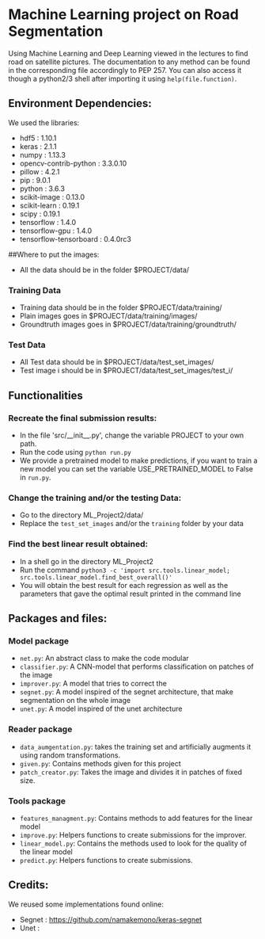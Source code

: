 # Machine Learning project on Road Segmentation

Using Machine Learning and Deep Learning viewed in the lectures to find road on satellite pictures.
The documentation to any method can be found in the corresponding file accordingly to PEP 257.
You can also access it though a python2/3 shell after importing it using `help(file.function)`.

## Environment Dependencies:

We used the libraries:
- hdf5 : 1.10.1
- keras : 2.1.1
- numpy : 1.13.3
- opencv-contrib-python : 3.3.0.10
- pillow : 4.2.1
- pip : 9.0.1
- python : 3.6.3
- scikit-image : 0.13.0
- scikit-learn : 0.19.1
- scipy : 0.19.1
- tensorflow : 1.4.0
- tensorflow-gpu : 1.4.0
- tensorflow-tensorboard : 0.4.0rc3

##Where to put the images:
- All the data should be in the folder $PROJECT/data/

### Training Data
- Training data should be in the folder $PROJECT/data/training/
- Plain images goes in $PROJECT/data/training/images/
- Groundtruth images goes in $PROJECT/data/training/groundtruth/

### Test Data
- All Test data should be in $PROJECT/data/test_set_images/
- Test image i should be in $PROJECT/data/test_set_images/test_i/

## Functionalities

### Recreate the final submission results:
- In the file 'src/\_\_init\_\_.py', change the variable PROJECT to your own path.
- Run the code using `python run.py`
- We provide a pretrained model to make predictions, if you want to train a new model you can set the variable USE_PRETRAINED_MODEL to False in `run.py`.

### Change the training and/or the testing Data:
- Go to the directory ML_Project2/data/
- Replace the `test_set_images` and/or the `training` folder by your data

### Find the best linear result obtained:
- In a shell go in the directory ML_Project2
- Run the command `python3 -c 'import src.tools.linear_model; src.tools.linear_model.find_best_overall()'`
- You will obtain the best result for each regression as well as the parameters that gave the optimal result printed in the command line

## Packages and files:

### Model package
- `net.py`: An abstract class to make the code modular
- `classifier.py`: A CNN-model that performs classification on patches of the image
- `improver.py`: A model that tries to correct the
- `segnet.py`: A model inspired of the segnet architecture, that make segmentation on the whole image
- `unet.py`: A model inspired of the unet architecture

### Reader package
- `data_aumgentation.py`: takes the training set and artificially augments it using random transformations.
- `given.py`: Contains methods given for this project
- `patch_creator.py`: Takes the image and divides it in patches of fixed size.

### Tools package
- `features_managment.py`: Contains methods to add features for the linear model
- `improve.py`: Helpers functions to create submissions for the improver.
- `linear_model.py`: Contains the methods used to look for the quality of the linear model
- `predict.py`: Helpers functions to create submissions.

## Credits:
We reused some implementations found online:
- Segnet : https://github.com/namakemono/keras-segnet
- Unet :
